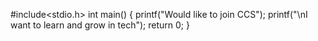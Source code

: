 #include<stdio.h>
int main()
{
   printf("Would like to join CCS");
   printf("\nI want to learn and grow in tech");
return 0;
}